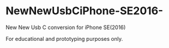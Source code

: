 # NewNewUsbCiPhone-SE2016-
New New Usb C conversion for iPhone SE(2016)

For educational and prototyping purposes only.
